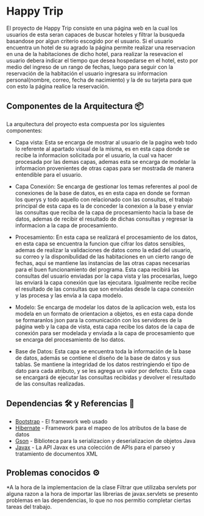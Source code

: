 # Happy Trip

El proyecto de Happy Trip consiste en una página web en la cual los usuarios de esta seran capaces de buscar hoteles y filtrar la busqueda basandose por algun criterio escogido por el usuario. Si el usuario encuentra un hotel de su agrado la página permite realizar una reservacion en una de la habitaciones de dicho hotel, para realizar la resevacion el usuario debera indicar el tiempo que desea hospedarse en el hotel, esto por medio del ingreso de un rango de fechas, luego para seguir con la reservación de la habitación el usuario ingresara su informacion personal(nombre, correo, fecha de nacimiento) y la de su tarjeta para que con esto la página realice la reservación.

## Componentes de la Arquitectura 📦

La arquitectura del proyecto esta compuesta por los siguientes componentes:

* Capa vista: Esta se encarga de mostrar al usuario de la pagina web todo lo referente al apartado visual de la misma,
es en esta capa donde se recibe la informacion solicitada por el usuario, la cual va hacer procesada por las demas capas, ademas 
esta se encarga de modelar la informacion provenientes de otras capas para ser mostrada de manera entendible para el usuario.

* Capa Conexión: Se encarga de gestionar los temas referentes al pool de conexiones de la base de datos, es en esta capa en donde se forman los querys y todo aquello con relacionado con las consultas, el trabajo principal de esta capa es la de conceder la conexion a la base y enviar las consultas que reciba de la capa de procesamiento hacia la base de datos, ademas de recibir el resultado de dichas consultas y regresar la informacion a la capa de procesamiento.

* Procesamiento: En esta capa se realizará el procesamiento de los datos, en esta capa se encuentra la funcion que cifrar los datos sensibles, ademas de realizar la validaciones de datos como la edad del usuario, su correo y la disponibulidad de las habitaciones en un cierto rango de fechas, aqui se mantiene las instancias de las otras capas necesarias para el buen funcionamiento del programa. 
Esta capa recibirá las consultas del usuario enviadas por la capa vista y las procesarlas, luego las enviará la capa conexión que las ejecutara. Igualmente recibe recibe el resultado de las consultas que son enviadas desde la capa conexión y las procesa y las envía a la capa modelo.

* Modelo: Se encarga de modelar los datos de la aplicacion web, esta los modela en un formato de orientacion a objetos, es en esta capa donde se formaranlos json para la comunicación con los servidores de la página web y la capa de vista, esta capa recibe los datos de la capa de conexión para ser modelada y enviada a la capa de procesamiento que se encarga del procesamiento de lso datos.

* Base de Datos: Esta capa se encuentra toda la información de la base de datos, además se contiene el diseño de la base de datos y sus tablas. Se mantiene la integridad de los datos restringiendo el tipo de dato para cada atributo, y se les agrega un valor por defecto. Esta capa se encargará de ejecutar las consultas recibidas y devolver el resultado de las consultas realizadas.
 

## Dependencias 🛠️ y Referencias 📄

* [Bootstrap](https://getbootstrap.com/) - El framework web usado
* [Hibernate](https://hibernate.org/) - Framework para el mapeo de los atributos de la base de datos
* [Gson](https://github.com/google/gson) - Biblioteca para la serializacion y deserializacion de objetos Java
* [Javax](https://mvnrepository.com/artifact/javax) - La API Javax es una colección de APIs para el parseo y tratamiento de documentos XML 

## Problemas conocidos ⚙️

*A la hora de la implementacion de la clase Filtrar que utilizaba servlets por alguna razon a la 
hora de importar las librerias de javax.servlets se presento problemas en las dependencias, lo que 
no nos permitio completar ciertas tareas del trabajo.




